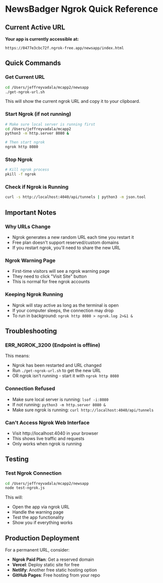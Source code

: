 # NewsBadger Ngrok Quick Reference

## Current Active URL

**Your app is currently accessible at:**
```
https://0477e3cbc72f.ngrok-free.app/newsapp/index.html
```

## Quick Commands

### Get Current URL
```bash
cd /Users/jeffreyvadala/mcapp2/newsapp
./get-ngrok-url.sh
```
This will show the current ngrok URL and copy it to your clipboard.

### Start Ngrok (if not running)
```bash
# Make sure local server is running first
cd /Users/jeffreyvadala/mcapp2
python3 -m http.server 8080 &

# Then start ngrok
ngrok http 8080
```

### Stop Ngrok
```bash
# Kill ngrok process
pkill -f ngrok
```

### Check if Ngrok is Running
```bash
curl -s http://localhost:4040/api/tunnels | python3 -m json.tool
```

## Important Notes

### Why URLs Change
- Ngrok generates a new random URL each time you restart it
- Free plan doesn't support reserved/custom domains
- If you restart ngrok, you'll need to share the new URL

### Ngrok Warning Page
- First-time visitors will see a ngrok warning page
- They need to click "Visit Site" button
- This is normal for free ngrok accounts

### Keeping Ngrok Running
- Ngrok will stay active as long as the terminal is open
- If your computer sleeps, the connection may drop
- To run in background: `ngrok http 8080 > ngrok.log 2>&1 &`

## Troubleshooting

### ERR_NGROK_3200 (Endpoint is offline)
This means:
- Ngrok has been restarted and URL changed
- Run `./get-ngrok-url.sh` to get the new URL
- OR ngrok isn't running - start it with `ngrok http 8080`

### Connection Refused
- Make sure local server is running: `lsof -i:8080`
- If not running: `python3 -m http.server 8080 &`
- Make sure ngrok is running: `curl http://localhost:4040/api/tunnels`

### Can't Access Ngrok Web Interface
- Visit http://localhost:4040 in your browser
- This shows live traffic and requests
- Only works when ngrok is running

## Testing

### Test Ngrok Connection
```bash
cd /Users/jeffreyvadala/mcapp2/newsapp
node test-ngrok.js
```

This will:
- Open the app via ngrok URL
- Handle the warning page
- Test the app functionality
- Show you if everything works

## Production Deployment

For a permanent URL, consider:
- **Ngrok Paid Plan**: Get a reserved domain
- **Vercel**: Deploy static site for free
- **Netlify**: Another free static hosting option
- **GitHub Pages**: Free hosting from your repo
